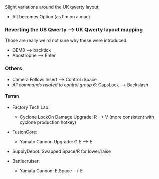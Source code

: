 Slight variations around the UK qwerty layout:

- Alt becomes Option (as I'm on a mac)

### Reverting the US Qwerty --> UK Qwerty layout mapping
Those are really weird not sure why these were introduced
- OEM8 --> backtick
- Apostrophe --> Enter

### Others
- Camera Follow: Insert --> Control+Space
- _All commands related to control group 6_: CapsLock --> Backslash

#### Terran

- Factory Tech Lab:
  - Cyclone LockOn Damage Upgrade: R --> V (more consistent with cyclone production hotkey)
- FusionCore:
  - Yamato Cannon Upgrade: G,E --> E
- SupplyDepot: Swapped Space/R for lower/raise

- Battlecruiser:
  - Yamata Cannon: E,Space --> E
